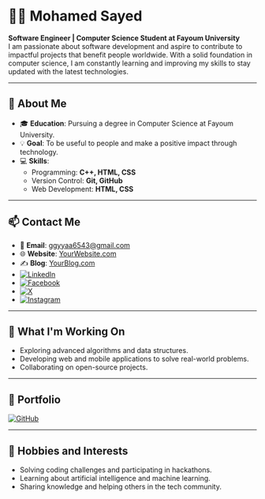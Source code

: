 # 👨‍💻 Mohamed Sayed

**Software Engineer | Computer Science Student at Fayoum University**  
I am passionate about software development and aspire to contribute to impactful projects that benefit people worldwide. With a solid foundation in computer science, I am constantly learning and improving my skills to stay updated with the latest technologies.

---

## 🌟 About Me
- 🎓 **Education**: Pursuing a degree in Computer Science at Fayoum University.  
- 💡 **Goal**: To be useful to people and make a positive impact through technology.  
- 💻 **Skills**:  
  - Programming: **C++, HTML, CSS**  
  - Version Control: **Git, GitHub**  
  - Web Development: **HTML, CSS**  

---

## 📫 Contact Me
- 📧 **Email**: [ggyyaa6543@gmail.com](mailto:ggyyaa6543@gmail.com)  
- 🌐 **Website**: [YourWebsite.com](#)  
- ✍️ **Blog**: [YourBlog.com](#)  
- [![LinkedIn](https://img.shields.io/badge/LinkedIn-0A66C2?style=for-the-badge&logo=linkedin&logoColor=white)](https://www.linkedin.com/in/mohamed-sayed-439a54347)  
- [![Facebook](https://img.shields.io/badge/Facebook-1877F2?style=for-the-badge&logo=facebook&logoColor=white)](https://www.facebook.com/profile.php?id=61568711669833&mibextid=rS40aB7S9Ucbxw6v)  
- [![X](https://img.shields.io/badge/X-1DA1F2?style=for-the-badge&logo=x&logoColor=white)](https://twitter.com/your-handle)  
- [![Instagram](https://img.shields.io/badge/Instagram-E4405F?style=for-the-badge&logo=instagram&logoColor=white)](https://www.instagram.com/your-handle/)  

---

## 🌱 What I'm Working On
- Exploring advanced algorithms and data structures.  
- Developing web and mobile applications to solve real-world problems.  
- Collaborating on open-source projects.  

---

## 💼 Portfolio
[![GitHub](https://img.shields.io/badge/GitHub-181717?style=for-the-badge&logo=github&logoColor=white)](https://github.com/your-profile)  

---

## 🚀 Hobbies and Interests
- Solving coding challenges and participating in hackathons.  
- Learning about artificial intelligence and machine learning.  
- Sharing knowledge and helping others in the tech community.  
